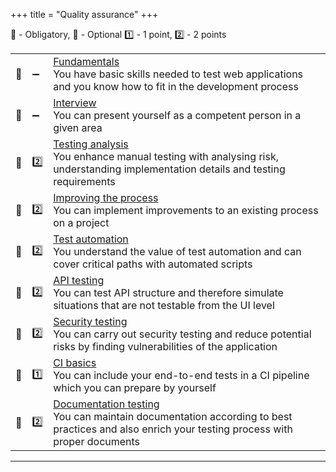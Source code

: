 +++
title = "Quality assurance"
+++

📗 - Obligatory, 📙 - Optional
1️⃣ - 1 point, 2️⃣ - 2 points

|  |  |  |
|---|---|---|
| 📗 | ➖ | [Fundamentals](/qa/skills/fundamentals/) <br /> You have basic skills needed to test web applications and you know how to fit in the development process                                |
| 📗 | ➖ | [Interview](/web_development/skills/interview/) <br /> You can present yourself as a competent person in a given area                                                                   |
| 📗 | 2️⃣ | [Testing analysis](/qa/skills/testing_analysis/) <br /> You enhance manual testing with analysing risk, understanding implementation details and testing requirements                   |
| 📙 | 2️⃣ | [Improving the process](/qa/skills/improving_the_process/) <br /> You can implement improvements to an existing process on a project                                                    |
| 📙 | 2️⃣ | [Test automation](/qa/skills/test_automation/) <br /> You understand the value of test automation and can cover critical paths with automated scripts                                   |
| 📙 | 2️⃣ | [API testing](/qa/skills/api_testing/) <br /> You can test API structure and therefore simulate situations that are not testable from the UI level                                      |
| 📙 | 2️⃣ | [Security testing](/qa/skills/security_testing/) <br /> You can carry out security testing and reduce potential risks by finding vulnerabilities of the application                     |
| 📙 | 1️⃣ | [CI basics](/qa/skills/ci_basics/) <br /> You can include your end-to-end tests in a CI pipeline which you can prepare by yourself                                                      |
| 📙 | 2️⃣ | [Documentation testing](/qa/skills/documentation_testing/) <br /> You can maintain documentation according to best practices and also enrich your testing process with proper documents |

---
